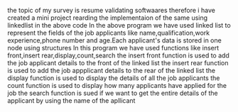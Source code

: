 the topic of my survey is resume validating softwaares
therefore i have created a mini project rearding the implementaion of the same using linkedlist in the above code
In the above program we have used linked list to represent the fields of the job applicants like name,qualification,work experience,phone number and age.Each applicant's data is stored in one node using structures
In this program we have used functions like insert front,insert rear,display,count,search
the insert front function is used to add the job applicant details to the front of the linked list
the insert rear function is used to add the job appplicant details to the rear of the linked list
the display function is used to display the details of all the job applicants
the count function is used to display how many applicants have applied for the job
the search function is sued if we want to get the entire details of the applicant by using the name of the apllicant
